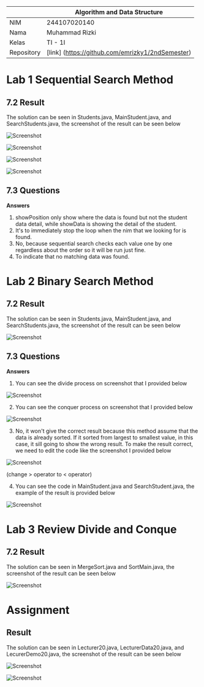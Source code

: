 |  | Algorithm and Data Structure |
|--|--|
| NIM |  244107020140|
| Nama |  Muhammad Rizki |
| Kelas | TI - 1I |
| Repository | [link] (https://github.com/emrizky1/2ndSemester) |

# Lab 1 Sequential Search Method

## 7.2 Result
The solution can be seen in Students.java, MainStudent.java, and SearchStudents.java, the screenshot of the result can be seen below

![ Screenshot ](img/1.png)

![ Screenshot ](img/2.png)

![ Screenshot ](img/3.png)

![ Screenshot ](img/4.png)

## 7.3 Questions
**Answers**
1. showPosition only show where the data is found but not the student data detail, while showData is showing the detail of the student.
2. It's to immediately stop the loop when the nim that we looking for is found.
3. No, because sequential search checks each value one by one regardless about the order so it will be run just fine.
4. To indicate that no matching data was found.

# Lab 2 Binary Search Method

## 7.2 Result
The solution can be seen in Students.java, MainStudent.java, and SearchStudents.java, the screenshot of the result can be seen below

![ Screenshot ](img/5.png)

## 7.3 Questions
**Answers**
1. You can see the divide process on screenshot that I provided below

![ Screenshot ](img/6.png)

2. You can see the conquer process on screenshot that I provided below

![ Screenshot ](img/7.png)

3. No, it won't give the correct result because this method assume that the data is already sorted. If it sorted from largest to smallest value, in this case, it sill going to show the wrong result. To make the result correct, we need to edit the code like the screenshot I provided below

![ Screenshot ](img/9.png)

(change > operator to < operator)

4. You can see the code in MainStudent.java and SearchStudent.java, the example of the result is provided below

![ Screenshot ](img/10.png)


# Lab 3 Review Divide and Conque

## 7.2 Result
The solution can be seen in MergeSort.java and SortMain.java, the screenshot of the result can be seen below

![ Screenshot ](img/11.png)

# Assignment

## Result
The solution can be seen in Lecturer20.java, LecturerData20.java, and LecurerDemo20.java, the screenshot of the result can be seen below

![ Screenshot ](img/12.png)

![ Screenshot ](img/13.png)